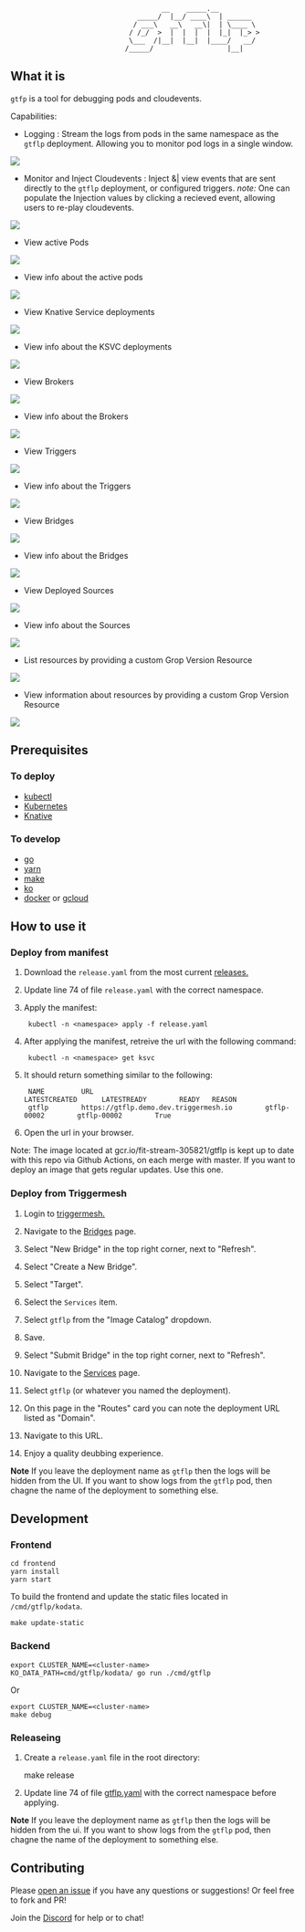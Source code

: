 
                                         __    _____.__          
                                   _____/  |__/ ____\  | ______  
                                  / ___\   __\   __\|  | \____ \ 
                                 / /_/  >  |  |  |  |  |_|  |_> >
                                 \___  /|__|  |__|  |____/   __/ 
                                /_____/                  |__|    


## What it is

`gtfp` is a tool for debugging pods and cloudevents.

Capabilities:
* Logging : Stream the logs from pods in the same namespace as the `gtflp` deployment. Allowing you to monitor pod logs in a single window. 

![](./img/ls.png)

* Monitor and Inject Cloudevents : Inject &| view events that are sent directly to the `gtflp` deployment, or configured triggers.
*note:* One can populate the Injection values by clicking a recieved event, allowing users to re-play cloudevents.

![](./img/ce.png)

* View active Pods 

![](./img/podless.png)

* View info about the active pods

![](./img/podmore.png)

* View Knative Service deployments

![](./img/ksvcless.png)

* View info about the KSVC deployments

![](./img/ksvcmore.png)

* View Brokers 

![](./img/brokerless.png)

* View info about the Brokers

![](./img/brokermore.png)

* View Triggers 

![](./img/triggerless.png)

* View info about the Triggers

![](./img/triggermore.png)

* View Bridges 

![](./img/bridgeless.png)

* View info about the Bridges

![](./img/bridgemore.png)

* View Deployed Sources 

![](./img/sourceless.png)

* View info about the Sources

![](./img/sourcemore.png)

* List resources by providing a custom Grop Version Resource

![](./img/gvrless.png)

* View information about resources by providing a custom Grop Version Resource

![](./img/gvrmore.png)



## Prerequisites

### To deploy

* [kubectl](https://kubernetes.io/docs/tasks/tools/install-kubectl/)
* [Kubernetes](https://kubernetes.io/)
* [Knative](https://knative.dev/)

### To develop

* [go](https://go.dev/learn/)
* [yarn](https://yarnpkg.com/getting-started/install)
* [make](https://www.gnu.org/software/make/)
* [ko](https://github.com/google/ko) 
* [docker](https://docs.docker.com/get-started/) or [gcloud](https://cloud.google.com/sdk/docs/quickstart)

## How to use it
### Deploy from manifest

1. Download the `release.yaml` from the most current [releases.](https://github.com/JeffNeff/gtflp/releases) 

1. Update line 74 of file `release.yaml` with the correct namespace.

1. Apply the manifest:

        kubectl -n <namespace> apply -f release.yaml
    
1. After applying the manifest, retreive the url with the following command:

        kubectl -n <namespace> get ksvc

1. It should return something similar to the following:

        NAME         URL                                          LATESTCREATED      LATESTREADY        READY   REASON
        gtflp        https://gtflp.demo.dev.triggermesh.io        gtflp-00002        gtflp-00002        True    
  
1. Open the url in your browser.

Note: The image located at gcr.io/fit-stream-305821/gtflp is kept up to date with this repo via Github Actions, on each merge with master. If you want to deploy an image that gets regular updates. Use this one. 

### Deploy from Triggermesh

1. Login to [triggermesh.](cloud.triggermesh.io)

1. Navigate to the [Bridges](https://cloud.triggermesh.io/bridges) page.

1. Select "New Bridge" in the top right corner, next to "Refresh".

1. Select "Create a New Bridge".

1. Select "Target".

1. Select the `Services` item.

1. Select `gtflp` from the "Image Catalog" dropdown. 

1. Save.

1. Select "Submit Bridge" in the top right corner, next to "Refresh".

1. Navigate to the [Services](https://cloud.triggermesh.io/services) page.

1. Select `gtflp` (or whatever you named the deployment).

1. On this page in the "Routes" card you can note the deployment URL listed as "Domain".

1. Navigate to this URL.

1. Enjoy a quality deubbing experience. 

**Note** If you leave the deployment name as `gtflp` then the logs will be hidden from the UI. 
If you want to show logs from the `gtflp` pod, then chagne the name of the deployment to something else. 


## Development
### Frontend

    cd frontend
    yarn install
    yarn start

To build the frontend and update the static files located in `/cmd/gtflp/kodata`.

    make update-static

### Backend

    export CLUSTER_NAME=<cluster-name>
    KO_DATA_PATH=cmd/gtflp/kodata/ go run ./cmd/gtflp
    
Or

    export CLUSTER_NAME=<cluster-name>
    make debug

### Releaseing

1. Create a `release.yaml` file in the root directory:
  
    make release
    
1. Update line 74 of file [gtflp.yaml](./config/gtflp.yaml ) with the correct namespace before applying. 

**Note** If you leave the deployment name as `gtflp` then the logs will be hidden from the ui. 
If you want to show logs from the `gtflp` pod, then chagne the name of the deployment to something else. 

## Contributing

Please [open an issue](https://github.com/JeffNeff/gtflp/issues/new) if you have any questions or suggestions!
Or feel free to fork and PR!


Join the [Discord](https://discord.gg/BTqzsWHh9R) for help or to chat! 
